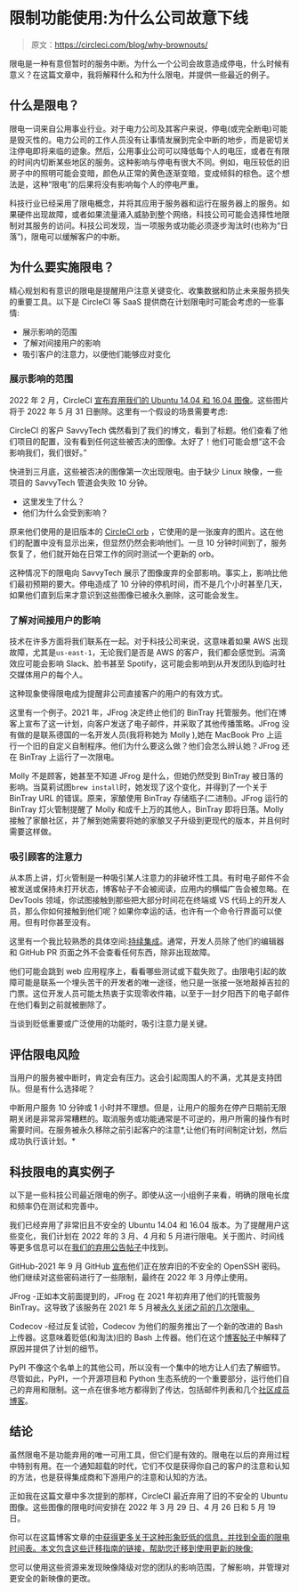 # 限制功能使用:为什么公司故意下线

> 原文：<https://circleci.com/blog/why-brownouts/>

限电是一种有意但暂时的服务中断。为什么一个公司会故意造成停电，什么时候有意义？在这篇文章中，我将解释什么和为什么限电，并提供一些最近的例子。

## 什么是限电？

限电一词来自公用事业行业。对于电力公司及其客户来说，停电(或完全断电)可能是毁灭性的。电力公司的工作人员没有让事情发展到完全中断的地步，而是密切关注停电即将来临的迹象。然后，公用事业公司可以降低每个人的电压，或者在有限的时间内切断某些地区的服务。这种影响与停电有很大不同。例如，电压较低的旧房子中的照明可能会变暗，颜色从正常的黄色逐渐变暗，变成倾斜的棕色。这个想法是，这种“限电”的后果将没有影响每个人的停电严重。

科技行业已经采用了限电概念，并将其应用于服务器和运行在服务器上的服务。如果硬件出现故障，或者如果流量涌入威胁到整个网络，科技公司可能会选择性地限制对其服务的访问。科技公司发现，当一项服务或功能必须逐步淘汰时(也称为“日落”)，限电可以缓解客户的中断。

## 为什么要实施限电？

精心规划和有意识的限电是提醒用户注意关键变化、收集数据和防止未来服务损失的重要工具。以下是 CircleCI 等 SaaS 提供商在计划限电时可能会考虑的一些事情:

*   展示影响的范围
*   了解对间接用户的影响
*   吸引客户的注意力，以便他们能够应对变化

### 展示影响的范围

2022 年 2 月，CircleCI [宣布弃用我们的 Ubuntu 14.04 和 16.04 图像](https://circleci.com/blog/ubuntu-14-16-image-deprecation/)。这些图片将于 2022 年 5 月 31 日删除。这里有一个假设的场景需要考虑:

CircleCI 的客户 SavvyTech 偶然看到了我们的博文，看到了标题。他们查看了他们项目的配置，没有看到任何这些被否决的图像。太好了！他们可能会想“这不会影响我们，我们很好。”

快进到三月底，这些被否决的图像第一次出现限电。由于缺少 Linux 映像，一些项目的 SavvyTech 管道会失败 10 分钟。

*   这里发生了什么？
*   他们为什么会受到影响？

原来他们使用的是旧版本的 [CircleCI orb](https://circleci.com/blog/automate-and-scale-your-ci-cd-with-circleci-orbs/) ，它使用的是一张废弃的图片。这在他们的配置中没有显示出来，但显然仍然会影响他们。一旦 10 分钟时间到了，服务恢复了，他们就开始在日常工作的同时测试一个更新的 orb。

这种情况下的限电向 SavvyTech 展示了图像废弃的全部影响。事实上，影响比他们最初预期的要大。停电造成了 10 分钟的停机时间，而不是几个小时甚至几天，如果他们直到后来才意识到这些图像已被永久删除，这可能会发生。

### 了解对间接用户的影响

技术在许多方面将我们联系在一起。对于科技公司来说，这意味着如果 AWS 出现故障，尤其是`us-east-1`，无论我们是否是 AWS 的客户，我们都会感觉到。涓滴效应可能会影响 Slack、脸书甚至 Spotify，这可能会影响到从开发团队到临时社交媒体用户的每个人。

这种现象使得限电成为提醒非公司直接客户的用户的有效方式。

这里有一个例子。2021 年，JFrog 决定终止他们的 BinTray 托管服务。他们在博客上宣布了这一计划，向客户发送了电子邮件，并采取了其他传播策略。JFrog 没有做的是联系德国的一名开发人员(我将称她为 Molly ),她在 MacBook Pro 上运行一个旧的自定义自制程序。他们为什么要这么做？他们会怎么辨认她？JFrog 还在 BinTray 上运行了一次限电。

Molly 不是顾客，她甚至不知道 JFrog 是什么，但她仍然受到 BinTray 被日落的影响。当莫莉试图`brew install`时，她发现了这个变化，并得到了一个关于 BinTray URL 的错误。原来，家酿使用 BinTray 存储瓶子(二进制)。JFrog 运行的 BinTray 灯火管制提醒了 Molly 和成千上万的其他人，BinTray 即将日落。Molly 接触了家酿社区，并了解到她需要将她的家酿叉子升级到更现代的版本，并且何时需要这样做。

### 吸引顾客的注意力

从本质上讲，灯火管制是一种吸引某人注意力的非破坏性工具。有时电子邮件不会被发送或保持未打开状态，博客帖子不会被阅读，应用内的横幅广告会被忽略。在 DevTools 领域，你试图接触到那些把大部分时间花在终端或 VS 代码上的开发人员，那么你如何接触到他们呢？如果你幸运的话，也许有一个命令行界面可以使用。但有时你甚至没有。

这里有一个我比较熟悉的具体空间:[持续集成](https://circleci.com/continuous-integration/)。通常，开发人员除了他们的编辑器和 GitHub PR 页面之外不会查看任何东西，除非出现故障。

他们可能会跳到 web 应用程序上，看看哪些测试或下载失败了。由限电引起的故障可能是联系一个埋头苦干的开发者的唯一途径，他只是一张接一张地敲掉吉拉的门票。这位开发人员可能太热衷于实现零收件箱，以至于一封夕阳西下的电子邮件在他们看到之前就被删除了。

当谈到贬低重要或广泛使用的功能时，吸引注意力是关键。

## 评估限电风险

当用户的服务被中断时，肯定会有压力。这会引起周围人的不满，尤其是支持团队。但是有什么选择呢？

中断用户服务 10 分钟或 1 小时并不理想。但是，让用户的服务在停产日期前无限期关闭是非常非常糟糕的。取消服务或功能通常是不可逆的，用户所需的操作有时需要时间。在服务被永久移除之前引起客户的注意*,让他们有时间制定计划，然后成功执行该计划。*

## 科技限电的真实例子

以下是一些科技公司最近限电的例子。即使从这一小组例子来看，明确的限电长度和频率仍在测试和完善中。

我们已经弃用了非常旧且不安全的 Ubuntu 14.04 和 16.04 版本。为了提醒用户这些变化，我们计划在 2022 年的 3 月、4 月和 5 月进行限电。关于图片、时间线等更多信息可以在[我们的弃用公告帖子](https://circleci.com/blog/ubuntu-14-16-image-deprecation/)中找到。

GitHub-2021 年 9 月 GitHub [宣布](https://github.blog/2021-09-01-improving-git-protocol-security-github/)他们正在放弃旧的不安全的 OpenSSH 密码。他们继续对这些密码进行了一些限制，最终在 2022 年 3 月停止使用。

JFrog -正如本文前面提到的，JFrog 在 2021 年初弃用了他们的托管服务 BinTray。这导致了该服务在 2021 年 5 月被[永久关闭之前的几次限电。](https://jfrog.com/blog/into-the-sunset-bintray-jcenter-gocenter-and-chartcenter/)

Codecov -经过反复试验，Codecov 为他们的服务推出了一个新的改进的 Bash 上传器。这意味着贬低(和淘汰)旧的 Bash 上传器。他们在这个[博客帖子](https://about.codecov.io/blog/introducing-codecovs-new-uploader/)中解释了原因并提供了计划的细节。

PyPI 不像这个名单上的其他公司，所以没有一个集中的地方让人们去了解细节。尽管如此，PyPI，一个开源项目和 Python 生态系统的一个重要部分，运行他们自己的弃用和限制。这一点在很多地方都得到了传达，包括邮件列表和几个[社区成员博客](https://lzone.de/blog/PyPI-does-brownouts-for-legacy-TLS)。

## 结论

虽然限电不是功能弃用的唯一可用工具，但它们是有效的。限电在以后的弃用过程中特别有用。在一个通知超载的时代，它们不仅是获得你自己的客户的注意和认知的方法，也是获得集成商和下游用户的注意和认知的方法。

正如我在这篇文章中多次提到的那样，CircleCI 最近弃用了旧的不安全的 Ubuntu 图像。这些图像的限电时间安排在 2022 年 3 月 29 日、4 月 26 日和 5 月 19 日。

你可以在这篇博客文章的[中获得更多关于这种形象贬低的信息，并找到全面的限电时间表。本文包含这些迁移指南的链接，帮助您迁移到使用更新的映像:](https://circleci.com/blog/ubuntu-14-16-image-deprecation/)

您可以使用这些资源来发现映像降级对您的团队的影响范围，了解影响，并管理对更安全的新映像的更改。